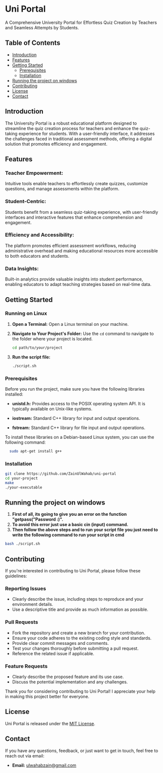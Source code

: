 # Uni Portal

A Comprehensive University Portal for Effortless Quiz Creation by Teachers and Seamless Attempts by Students.

## Table of Contents

- [Introduction](#introduction)
- [Features](#features)
- [Getting Started](#getting-started)
  - [Prerequisites](#prerequisites)
  - [Installation](#installation)
- [Running the project on windows](#running-the-project-on-windows)
- [Contributing](#contributing)
- [License](#license)
- [Contact](#contact)

## Introduction

The University Portal is a robust educational platform designed to streamline the quiz creation process for teachers and enhance the quiz-taking experience for students. With a user-friendly interface, it addresses the challenges faced in traditional assessment methods, offering a digital solution that promotes efficiency and engagement.

## Features

### Teacher Empowerment: 
Intuitive tools enable teachers to effortlessly create quizzes, customize questions, and manage assessments within the platform.

### Student-Centric: 
Students benefit from a seamless quiz-taking experience, with user-friendly interfaces and interactive features that enhance comprehension and engagement.

### Efficiency and Accessibility: 
The platform promotes efficient assessment workflows, reducing administrative overhead and making educational resources more accessible to both educators and students.

### Data Insights: 
Built-in analytics provide valuable insights into student performance, enabling educators to adapt teaching strategies based on real-time data.


## Getting Started

### Running on Linux

1. **Open a Terminal:**
   Open a Linux terminal on your machine.

2. **Navigate to Your Project's Folder:**
   Use the `cd` command to navigate to the folder where your project is located.
   ```bash
   cd path/to/your/project
3. **Run the script file:**
   ```bash
   ./script.sh

### Prerequisites

Before you run the project, make sure you have the following libraries installed:

- **unistd.h:** Provides access to the POSIX operating system API. It is typically available on Unix-like systems.

- **iostream:** Standard C++ library for input and output operations.

- **fstream:** Standard C++ library for file input and output operations.

To install these libraries on a Debian-based Linux system, you can use the following command:
  ```bash
    sudo apt-get install g++
  ```
### Installation
```bash
git clone https://github.com/ZainUlWahab/uni-portal
cd your-project
make
./your-executable
```
## Running the project on windows
1. **First of all, its going to give you an error on the function "getpass("Password :)".**
2. **To avoid this error just use a basic cin (input) command.**
3. **Then follow the above steps and to run your script file you just need to write the following command to run your script in cmd**
```bash
bash ./script.sh
```
## Contributing

If you're interested in contributing to Uni Portal, please follow these guidelines:

### Reporting Issues

- Clearly describe the issue, including steps to reproduce and your environment details.
- Use a descriptive title and provide as much information as possible.

### Pull Requests

- Fork the repository and create a new branch for your contribution.
- Ensure your code adheres to the existing coding style and standards.
- Provide clear commit messages and comments.
- Test your changes thoroughly before submitting a pull request.
- Reference the related issue if applicable.

### Feature Requests

- Clearly describe the proposed feature and its use case.
- Discuss the potential implementation and any challenges.

Thank you for considering contributing to Uni Portal! I appreciate your help in making this project better for everyone.

## License
Uni Portal is released under the [MIT License](LICENSE).

## Contact
If you have any questions, feedback, or just want to get in touch, feel free to reach out via email:

- **Email:** ulwahabzain@gmail.com
